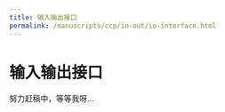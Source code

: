 ```yaml
---
title: 输入输出接口
permalink: /manuscripts/ccp/in-out/io-interface.html
---
```


# 输入输出接口

努力赶稿中，等等我呀...
